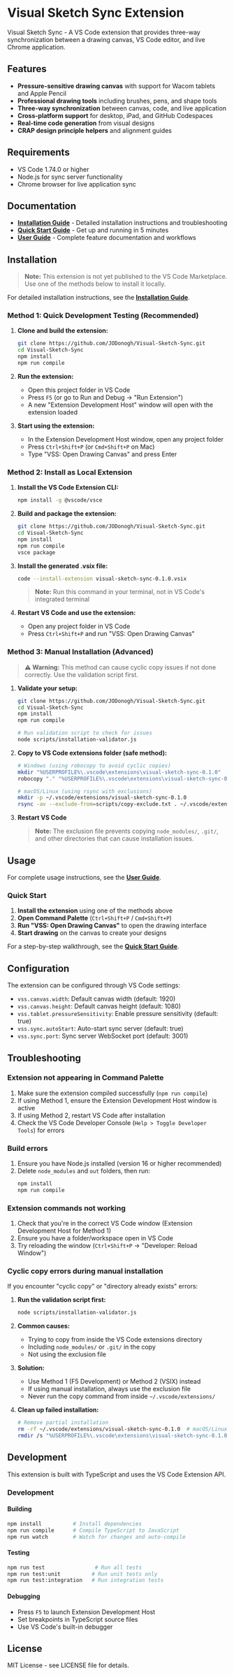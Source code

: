 # Visual Sketch Sync Extension

Visual Sketch Sync - A VS Code extension that provides three-way synchronization between a drawing canvas, VS Code editor, and live Chrome application.

## Features

- **Pressure-sensitive drawing canvas** with support for Wacom tablets and Apple Pencil
- **Professional drawing tools** including brushes, pens, and shape tools
- **Three-way synchronization** between canvas, code, and live application
- **Cross-platform support** for desktop, iPad, and GitHub Codespaces
- **Real-time code generation** from visual designs
- **CRAP design principle helpers** and alignment guides

## Requirements

- VS Code 1.74.0 or higher
- Node.js for sync server functionality
- Chrome browser for live application sync

## Documentation

- **[Installation Guide](INSTALLATION.md)** - Detailed installation instructions and troubleshooting
- **[Quick Start Guide](docs/QUICK-START.md)** - Get up and running in 5 minutes
- **[User Guide](docs/USER-GUIDE.md)** - Complete feature documentation and workflows

## Installation

> **Note:** This extension is not yet published to the VS Code Marketplace. Use one of the methods below to install it locally.

For detailed installation instructions, see the **[Installation Guide](INSTALLATION.md)**.

### Method 1: Quick Development Testing (Recommended)

1. **Clone and build the extension:**

   ```bash
   git clone https://github.com/JODonogh/Visual-Sketch-Sync.git
   cd Visual-Sketch-Sync
   npm install
   npm run compile
   ```

2. **Run the extension:**

   - Open this project folder in VS Code
   - Press `F5` (or go to Run and Debug → "Run Extension")
   - A new "Extension Development Host" window will open with the extension loaded

3. **Start using the extension:**
   - In the Extension Development Host window, open any project folder
   - Press `Ctrl+Shift+P` (or `Cmd+Shift+P` on Mac)
   - Type "VSS: Open Drawing Canvas" and press Enter

### Method 2: Install as Local Extension

1. **Install the VS Code Extension CLI:**

   ```bash
   npm install -g @vscode/vsce
   ```

2. **Build and package the extension:**

   ```bash
   git clone https://github.com/JODonogh/Visual-Sketch-Sync.git
   cd Visual-Sketch-Sync
   npm install
   npm run compile
   vsce package
   ```

3. **Install the generated .vsix file:**

   ```bash
   code --install-extension visual-sketch-sync-0.1.0.vsix
   ```

   > **Note:** Run this command in your terminal, not in VS Code's integrated terminal

4. **Restart VS Code and use the extension:**
   - Open any project folder in VS Code
   - Press `Ctrl+Shift+P` and run "VSS: Open Drawing Canvas"

### Method 3: Manual Installation (Advanced)

> **⚠️ Warning:** This method can cause cyclic copy issues if not done correctly. Use the validation script first.

1. **Validate your setup:**

   ```bash
   git clone https://github.com/JODonogh/Visual-Sketch-Sync.git
   cd Visual-Sketch-Sync
   npm install
   npm run compile
   
   # Run validation script to check for issues
   node scripts/installation-validator.js
   ```

2. **Copy to VS Code extensions folder (safe method):**

   ```bash
   # Windows (using robocopy to avoid cyclic copies)
   mkdir "%USERPROFILE%\.vscode\extensions\visual-sketch-sync-0.1.0"
   robocopy "." "%USERPROFILE%\.vscode\extensions\visual-sketch-sync-0.1.0" /E /XD node_modules .git out\test coverage .nyc_output .vscode-test .vss-backups .vss-recovery-backups test-output tutorials examples docs generated-components marketplace .kiro /XF *.log *.tmp .DS_Store Thumbs.db *.vsix package-lock.json

   # macOS/Linux (using rsync with exclusions)
   mkdir -p ~/.vscode/extensions/visual-sketch-sync-0.1.0
   rsync -av --exclude-from=scripts/copy-exclude.txt . ~/.vscode/extensions/visual-sketch-sync-0.1.0
   ```

3. **Restart VS Code**

   > **Note:** The exclusion file prevents copying `node_modules/`, `.git/`, and other directories that can cause installation issues.

## Usage

For complete usage instructions, see the **[User Guide](docs/USER-GUIDE.md)**.

### Quick Start

1. **Install the extension** using one of the methods above
2. **Open Command Palette** (`Ctrl+Shift+P` / `Cmd+Shift+P`)
3. **Run "VSS: Open Drawing Canvas"** to open the drawing interface
4. **Start drawing** on the canvas to create your designs

For a step-by-step walkthrough, see the **[Quick Start Guide](docs/QUICK-START.md)**.

## Configuration

The extension can be configured through VS Code settings:

- `vss.canvas.width`: Default canvas width (default: 1920)
- `vss.canvas.height`: Default canvas height (default: 1080)
- `vss.tablet.pressureSensitivity`: Enable pressure sensitivity (default: true)
- `vss.sync.autoStart`: Auto-start sync server (default: true)
- `vss.sync.port`: Sync server WebSocket port (default: 3001)

## Troubleshooting

### Extension not appearing in Command Palette

1. Make sure the extension compiled successfully (`npm run compile`)
2. If using Method 1, ensure the Extension Development Host window is active
3. If using Method 2, restart VS Code after installation
4. Check the VS Code Developer Console (`Help > Toggle Developer Tools`) for errors

### Build errors

1. Ensure you have Node.js installed (version 16 or higher recommended)
2. Delete `node_modules` and `out` folders, then run:
   ```bash
   npm install
   npm run compile
   ```

### Extension commands not working

1. Check that you're in the correct VS Code window (Extension Development Host for Method 1)
2. Ensure you have a folder/workspace open in VS Code
3. Try reloading the window (`Ctrl+Shift+P` → "Developer: Reload Window")

### Cyclic copy errors during manual installation

If you encounter "cyclic copy" or "directory already exists" errors:

1. **Run the validation script first:**
   ```bash
   node scripts/installation-validator.js
   ```

2. **Common causes:**
   - Trying to copy from inside the VS Code extensions directory
   - Including `node_modules/` or `.git/` in the copy
   - Not using the exclusion file

3. **Solution:**
   - Use Method 1 (F5 Development) or Method 2 (VSIX) instead
   - If using manual installation, always use the exclusion file
   - Never run the copy command from inside `~/.vscode/extensions/`

4. **Clean up failed installation:**
   ```bash
   # Remove partial installation
   rm -rf ~/.vscode/extensions/visual-sketch-sync-0.1.0  # macOS/Linux
   rmdir /s "%USERPROFILE%\.vscode\extensions\visual-sketch-sync-0.1.0"  # Windows
   ```

## Development

This extension is built with TypeScript and uses the VS Code Extension API.

### Development

#### Building

```bash
npm install          # Install dependencies
npm run compile      # Compile TypeScript to JavaScript
npm run watch        # Watch for changes and auto-compile
```

#### Testing

```bash
npm run test                # Run all tests
npm run test:unit          # Run unit tests only
npm run test:integration   # Run integration tests
```

#### Debugging

- Press `F5` to launch Extension Development Host
- Set breakpoints in TypeScript source files
- Use VS Code's built-in debugger

## License

MIT License - see LICENSE file for details.
